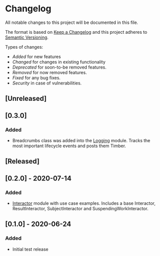 # Changelog
All notable changes to this project will be documented in this file.

The format is based on [Keep a Changelog](http://keepachangelog.com/en/1.0.0/)
and this project adheres to [Semantic Versioning](http://semver.org/spec/v2.0.0.html).

Types of changes:
- *Added* for new features
- *Changed* for changes in existing functionality
- *Deprecated* for soon-to-be removed features.
- *Removed* for now removed features.
- *Fixed* for any bug fixes.
- *Security* in case of vulnerabilities.

## [Unreleased]

## [0.3.0]
### Added
- Breadcrumbs class was added into the [Logging](./logging) module. Tracks the most important lifecycle events and posts them Timber.

## [Released]
## [0.2.0] - 2020-07-14
### Added
- [Interactor](./interactor) module with use case examples. Includes a base Interactor, ResultInteractor, SubjectInteractor and SuspendingWorkInteractor.

## [0.1.0] - 2020-06-24
### Added
- Initial test release
